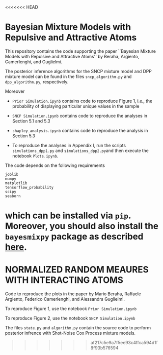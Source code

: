 <<<<<<< HEAD
# Bayesian Mixture Models with Repulsive and Attractive Atoms

This repository contains the code supporting the paper ``Bayesian Mixture Models with Repulsive and Attractive Atoms'' by Beraha, Argiento, Camerlenghi, and Guglielmi.

The posterior inference algorithms for the SNCP mixture model and DPP mixture model can be found in the files `sncp_algorithm.py` and `dpp_algorithm.py`, respectively.

Moreover

- `Prior Simulation.ipynb` contains code to reproduce Figure 1, i.e., the probability of displaying particular unique values in the sample

- `SNCP Simulation.ipynb` contains code to reproduce the analyses in Section 5.1 and 5.3

- `shapley_analysis.ipynb` contains code to reproduce the analysis in Section 5.3

- To reproduce the analyses in Appendix I, run the scripts `simulations_dpp1.py` and `simulations_dpp2.py`and then execute the notebook `Plots.ipynb`.


The code depends on the following requirements

```
joblib
numpy
matplotlib
tensorflow_probability
scipy
seaborn
```

which can be installed via `pip`. Moreover, you should also install the `bayesmixpy` package as described [here](https://github.com/bayesmix-dev/bayesmix/tree/master/python).
=======
# NORMALIZED RANDOM MEAURES WITH INTERACTING ATOMS 

Code to reproduce the plots in the paper by Mario Beraha, Raffaele Argiento, Federico Camerlenghi, and Alessandra Guglielmi.

To reproduce Figure 1, use the notebook `Prior Simulation.ipynb`

To reproduce Figure 2, use the notebook `SNCP Simulation.ipynb`

The files `state.py` and `algorithm.py` contain the source code to perform posterior infrence with Shot-Noise Cox Process mixture models.
>>>>>>> af217c5e9a7f5ee93c4ffca594d1f8f93b576594

